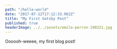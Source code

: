 ```yaml
---
path: "/hello-world"
date: "2017-07-12T17:12:33.962Z"
title: "My First Gatsby Post"
published: true
headerImage: ../../assets/emile-perron-190221.jpg
---
```


Oooooh-weeee, my first blog post!

